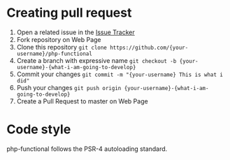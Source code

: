 # Creating pull request
1. Open a related issue in the [Issue Tracker](https://github.com/EduardoGR/php-functional/issues)
2. Fork repository on Web Page
3. Clone this repository `git clone https://github.com/{your-username}/php-functional`
4. Create a branch with expressive name `git checkout -b {your-username}-{what-i-am-going-to-develop}`
5. Commit your changes `git commit -m "{your-username} This is what i did"`
6. Push your changes `git push origin {your-username}-{what-i-am-going-to-develop}`
7. Create a Pull Request to master on Web Page

# Code style
php-functional follows the PSR-4 autoloading standard.
